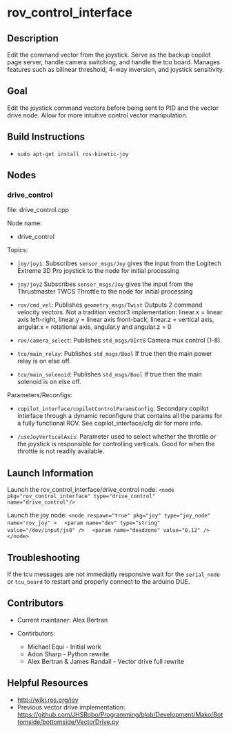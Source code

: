 # rov_control_interface

## Description

Edit the command vector from the joystick. Serve as the backup copilot page server, handle camera switching, and handle the tcu board. Manages features such as bilinear threshold, 4-way inversion, and joystick sensitivity.

## Goal

Edit the joystick command vectors before being sent to PID and the vector drive node. Allow for more intuitive control vector manipulation.

## Build Instructions

* `sudo apt-get install ros-kinetic-joy`

## Nodes

### drive_control

file: drive_control.cpp

Node name:
* drive_control

Topics:


* `joy/joy1`:
  Subscribes `sensor_msgs/Joy` gives the input from the Logitech Extreme 3D Pro joystick to the node for initial processing

* `joy/joy2`
  Subscribes `sensor_msgs/Joy` gives the input from the Thrustmaster TWCS Throttle to the node for initial processing

* `rov/cmd_vel`:
  Publishes `geometry_msgs/Twist` Outputs 2 command velocity vectors. Not a tradition vector3 implementation: linear.x = linear axis left-right, linear.y = linear axis front-back, linear.z = vertical axis, angular.x = rotational axis, angular.y and angular.z = 0

* `rov/camera_select`:
  Publishes `std_msgs/UInt8` Camera mux control (1-8).

* `tcu/main_relay`:
  Publishes `std_msgs/Bool` If true then the main power relay is on else off.

* `tcu/main_solenoid`:
  Publishes `std_msgs/Bool` If true then the main solenoid is on else off.

Parameters/Reconfigs:

*  `copilot_interface/copilotControlParamsConfig`: Secondary copilot interface through a dynamic reconfigure that contains all the params for a fully functional ROV. See copilot_interface/cfg dir for more info.

* `/useJoyVerticalAxis`: Parameter used to select whether the throttle or the joystick is responsible for controlling verticals. Good for when the throttle is not readily available.



## Launch Information
Launch the rov_control_interface/drive_control node:
`<node pkg="rov_control_interface" type="drive_control" name="drive_control"/>`

Launch the joy node:
`<node respawn="true" pkg="joy" type="joy_node" name="rov_joy" >`
`  <param name="dev" type="string" value="/dev/input/js0" />`
`  <param name="deadzone" value="0.12" />`
`</node>`

## Troubleshooting

If the tcu messages are not immediatly responsive wait for the `serial_node` or `tcu_board` to restart and properly connect to the arduino DUE.

## Contributors

* Current maintaner: Alex Bertran

* Contirbutors:
  * Michael Equi - Initial work
  * Adon Sharp - Python rewrite
  * Alex Bertran & James Randall - Vector drive full rewrite

## Helpful Resources

* http://wiki.ros.org/joy
* Previous vector drive implementation: https://github.com/JHSRobo/Programming/blob/Development/Mako/Bottomside/bottomside/VectorDrive.py
